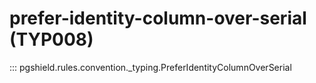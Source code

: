 # prefer-identity-column-over-serial (TYP008)

::: pgshield.rules.convention._typing.PreferIdentityColumnOverSerial

